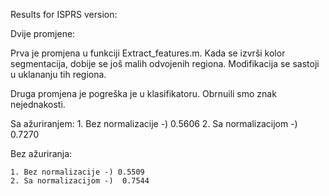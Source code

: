 Results for ISPRS version:

Dvije promjene: 

  Prva je promjena u funkciji Extract_features.m. Kada se izvrši kolor segmentacija, dobije se još malih odvojenih regiona. Modifikacija 
se sastoji u uklananju tih regiona. 

  Druga promjena je pogreška je u klasifikatoru. Obrnuili smo znak nejednakosti. 
   
  Sa ažuriranjem: 
    1. Bez normalizacije -) 0.5606 
    2. Sa normalizacijom -) 0.7270
    
  Bez ažuriranja:
  
    1. Bez normalizacije -) 0.5509
    2. Sa normalizacijom -)  0.7544
